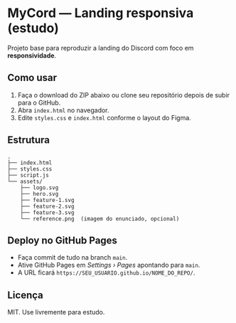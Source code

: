 # MyCord — Landing responsiva (estudo)

Projeto base para reproduzir a landing do Discord com foco em **responsividade**.

## Como usar
1. Faça o download do ZIP abaixo ou clone seu repositório depois de subir para o GitHub.
2. Abra `index.html` no navegador.
3. Edite `styles.css` e `index.html` conforme o layout do Figma.

## Estrutura
```
.
├── index.html
├── styles.css
├── script.js
└── assets/
    ├── logo.svg
    ├── hero.svg
    ├── feature-1.svg
    ├── feature-2.svg
    ├── feature-3.svg
    └── reference.png  (imagem do enunciado, opcional)
```

## Deploy no GitHub Pages
- Faça commit de tudo na branch `main`.
- Ative GitHub Pages em *Settings › Pages* apontando para `main`.
- A URL ficará `https://SEU_USUARIO.github.io/NOME_DO_REPO/`.

## Licença
MIT. Use livremente para estudo.

